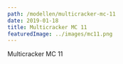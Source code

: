 ```yaml
---
path: /modellen/multicracker-mc-11
date: 2019-01-18
title: Multicracker MC 11
featuredImage: ../images/mc11.png
---
```

Multicracker MC 11